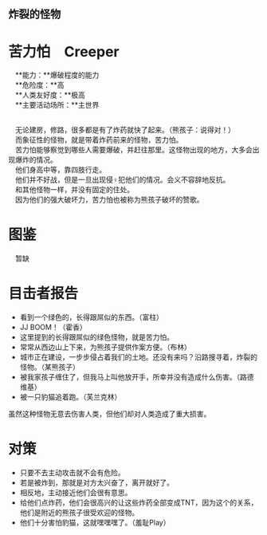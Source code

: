 ## 炸裂的怪物 ##
# 苦力怕　Creeper #
　**能力：**爆破程度的能力</br>
　**危险度：**高</br>
　**人类友好度：**极高</br>
　**主要活动场所：**主世界</br>
##  ##
　无论建房，修路，很多都是有了炸药就快了起来。（熊孩子：说得对！）</br>
　而象征性的怪物，就是带着炸药前来的怪物，苦力怕。</br>
　苦力怕能够察觉到哪些人需要爆破，并赶往那里。这怪物出现的地方，大多会出现爆炸的情况。</br>
　他们身高中等，靠四肢行走。</br>
　他们并不好战，但是一旦出现侵♀犯他们的情况。会义不容辞地反抗。</br>
　和其他怪物一样，并没有固定的住处。</br>
　因为他们的强大破坏力，苦力怕也被称为熊孩子破坏的赞歌。</br>

# 图鉴 #

　暂缺

# 目击者报告 #

- 看到一个绿色的，长得跟屌似的东西。（富柱）
- JJ BOOM！（霍香）
- 这里提到的长得跟屌似的绿色怪物，就是苦力怕。
- 常常从西边山上下来，为熊孩子提供作案方便。（布林）
- 城市正在建设，一步步侵占着我们的土地。还没有来吗？沿路搜寻着，炸裂的怪物。（某熊孩子）
- 被我家孩子缠住了，但我马上叫他放开手，所幸并没有造成什么伤害。（路德维基）
- 被一只豹猫追着跑。（芙兰克林）

虽然这种怪物无意去伤害人类，但他们却对人类造成了重大损害。

# 对策 #
- 只要不去主动攻击就不会有危险。
- 若是被炸到，那就是对方太兴奋了，离开就好了。
- 相反地，主动接近他们会很有意思。
- 给他们点炸药，他们会很高兴的让这些炸药全部变成TNT，因为这个的关系，他们是附近的熊孩子很受欢迎的怪物。
- 他们十分害怕豹猫，这就嘿嘿嘿了。（羞耻Play）